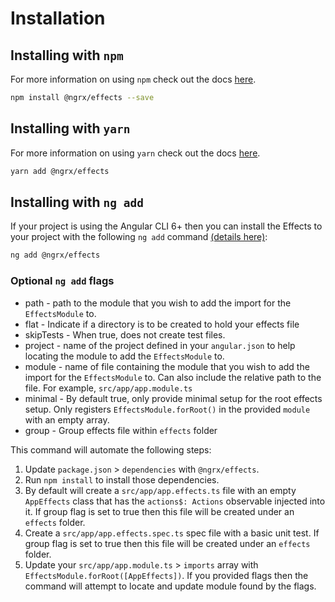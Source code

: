 # Installation

## Installing with `npm`

For more information on using `npm` check out the docs <a href="https://docs.npmjs.com/cli/install" target="_blank">here</a>.

```sh
npm install @ngrx/effects --save
```

## Installing with `yarn`

For more information on using `yarn` check out the docs <a href="https://yarnpkg.com/getting-started/usage#installing-all-the-dependencies" target="_blank">here</a>.

```sh
yarn add @ngrx/effects
```

## Installing with `ng add`

If your project is using the Angular CLI 6+ then you can install the Effects to your project with the following `ng add` command <a href="https://angular.io/cli/add" target="_blank">(details here)</a>:

```sh
ng add @ngrx/effects
```

### Optional `ng add` flags

* path - path to the module that you wish to add the import for the `EffectsModule` to.
* flat - Indicate if a directory is to be created to hold your effects file
* skipTests - When true, does not create test files.
* project - name of the project defined in your `angular.json` to help locating the module to add the `EffectsModule` to.
* module - name of file containing the module that you wish to add the import for the `EffectsModule` to. Can also include the relative path to the file. For example, `src/app/app.module.ts`
* minimal - By default true, only provide minimal setup for the root effects setup. Only registers `EffectsModule.forRoot()` in the provided `module` with an empty array.
* group - Group effects file within `effects` folder

This command will automate the following steps:

1. Update `package.json` > `dependencies` with `@ngrx/effects`.
2. Run `npm install` to install those dependencies. 
3. By default will create a `src/app/app.effects.ts` file with an empty `AppEffects` class that has the `actions$: Actions` observable injected into it. If group flag is set to true then this file will be created under an `effects` folder.
4. Create a `src/app/app.effects.spec.ts` spec file with a basic unit test. If group flag is set to true then this file will be created under an `effects` folder.
5. Update your `src/app/app.module.ts` > `imports` array with `EffectsModule.forRoot([AppEffects])`. If you provided flags then the command will attempt to locate and update module found by the flags.
